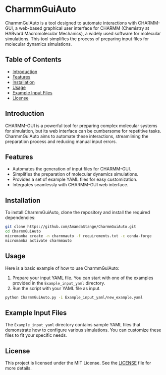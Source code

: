 
# CharmmGuiAuto

CharmmGuiAuto is a tool designed to automate interactions with CHARMM-GUI, a web-based graphical user interface for CHARMM (Chemistry at HARvard Macromolecular Mechanics), a widely used software for molecular simulations. This tool simplifies the process of preparing input files for molecular dynamics simulations.

## Table of Contents

- [Introduction](#introduction)
- [Features](#features)
- [Installation](#installation)
- [Usage](#usage)
- [Example Input Files](#example-input-files)
- [License](#license)

## Introduction

CHARMM-GUI is a powerful tool for preparing complex molecular systems for simulation, but its web interface can be cumbersome for repetitive tasks. CharmmGuiAuto aims to automate these interactions, streamlining the preparation process and reducing manual input errors.

## Features

- Automates the generation of input files for CHARMM-GUI.
- Simplifies the preparation of molecular dynamics simulations.
- Provides a set of example YAML files for easy customization.
- Integrates seamlessly with CHARMM-GUI web interface.

## Installation

To install CharmmGuiAuto, clone the repository and install the required dependencies:

```sh
git clone https://github.com/AmandaStange/CharmmGuiAuto.git
cd CharmmGuiAuto
micromamba create -n charmmauto -f requirements.txt -c conda-forge
micromamba activate charmmauto
```

## Usage

Here is a basic example of how to use CharmmGuiAuto:

1. Prepare your input YAML file. You can start with one of the examples provided in the `Example_input_yaml` directory.
2. Run the script with your YAML file as input.

```sh
python CharmmGuiAuto.py -i Example_input_yaml/new_example.yaml
```

## Example Input Files

The `Example_input_yaml` directory contains sample YAML files that demonstrate how to configure various simulations. You can customize these files to fit your specific needs.


## License

This project is licensed under the MIT License. See the [LICENSE](LICENSE) file for more details.
